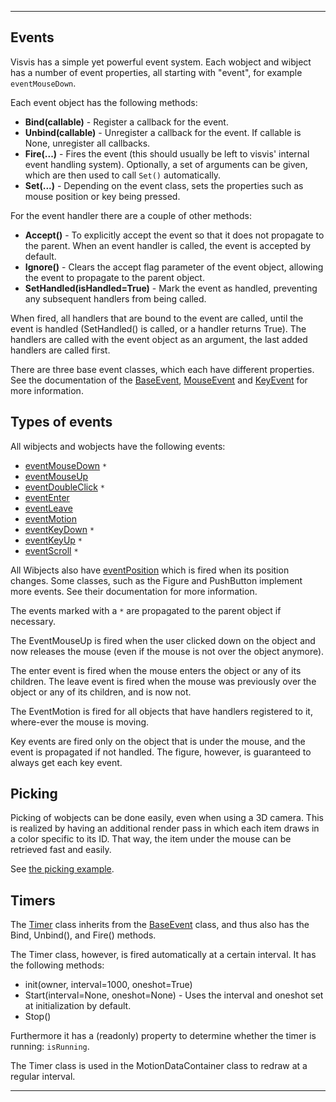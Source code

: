 
---


## Events ##

Visvis has a simple yet powerful event system. Each wobject and wibject
has a number of event properties, all starting with "event", for example
`eventMouseDown`.

Each event object has the following methods:
  * **Bind(callable)** - Register a callback for the event.
  * **Unbind(callable)** - Unregister a callback for the event. If callable is None, unregister all callbacks.
  * **Fire(...)** - Fires the event (this should usually be left to visvis' internal event handling system). Optionally, a set of arguments can be given, which are then used to call `Set()` automatically.
  * **Set(...)** - Depending on the event class, sets the properties such as mouse position or key being pressed.

For the event handler there are a couple of other methods:
  * **Accept()** - To explicitly accept the event so that it does not propagate to the parent. When an event handler is called, the event is accepted by default.
  * **Ignore()** - Clears the accept flag parameter of the event object, allowing the event to propagate to the parent object.
  * **SetHandled(isHandled=True)** - Mark the event as handled, preventing any subsequent handlers from being called.

When fired, all handlers that are bound to the event are called,
until the event is handled (SetHandled() is called, or a handler returns True). The handlers
are called with the event object as an argument, the last added handlers are called first.

There are three base event classes, which each have different properties. See the documentation of the [BaseEvent](cls_BaseEvent.md), [MouseEvent](cls_MouseEvent.md) and [KeyEvent](cls_KeyEvent.md) for more information.


## Types of events ##

All wibjects and wobjects have the following events:
  * [eventMouseDown](cls_EventMouseDown.md) `*`
  * [eventMouseUp](cls_EventMouseUp.md)
  * [eventDoubleClick](cls_EventDoubleClick.md) `*`
  * [eventEnter](cls_EventEnter.md)
  * [eventLeave](cls_EventLeave.md)
  * [eventMotion](cls_EventMotion.md)
  * [eventKeyDown](cls_EventKeyDown.md) `*`
  * [eventKeyUp](cls_EventKeyUp.md) `*`
  * [eventScroll](cls_EventScroll.md) `*`


All Wibjects also have [eventPosition](cls_EventPosition.md) which is fired when its position changes. Some classes, such as the Figure and PushButton implement more events. See their documentation for more information.

The events marked with a `*` are propagated to the parent object if necessary.

The EventMouseUp is fired when the user clicked down on the object and now releases the mouse (even if the mouse is not over the object anymore).

The enter event is fired when the mouse enters the object or any of its
children. The leave event is fired when the mouse was previously over the object or any of its children, and is now not.

The EventMotion is fired for all objects that have handlers registered to it, where-ever the mouse is moving.

Key events are fired only on the object that is under the mouse, and the event is propagated if not handled. The figure, however, is guaranteed to always get each key event.


## Picking ##

Picking of wobjects can be done easily, even when using a 3D camera. This is realized by having an additional render pass in which each item draws in a color specific to its ID. That way, the item under the mouse can be retrieved fast and easily.

See [the picking example](example_picking.md).

## Timers ##

The [Timer](cls_Timer.md) class inherits from the [BaseEvent](cls_BaseEvent.md) class, and thus also has the Bind, Unbind(), and Fire() methods.

The Timer class, however, is fired automatically at a certain interval. It has the following methods:
  * init(owner, interval=1000, oneshot=True)
  * Start(interval=None, oneshot=None) - Uses the interval and oneshot set at initialization by default.
  * Stop()

Furthermore it has a (readonly) property to determine whether the timer is running:
`isRunning`.

The Timer class is used in the MotionDataContainer class to redraw at a regular interval.


---

